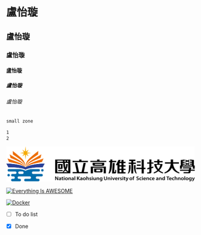 # 盧怡璇
## 盧怡璇
### 盧怡璇
#### 盧怡璇
##### 盧怡璇
###### 盧怡璇
`small zone`
```big zone
1
2
```

![NKUST](nkust.png "高雄科技大學")

[![Everything Is AWESOME](https://img.youtube.com/vi/StTqXEQ2l-Y/0.jpg)](https://www.youtube.com/watch?v=StTqXEQ2l-Y "Everything Is AWESOME")

[![Docker](https://img.youtube.com/vi/sSm2dRarhPo/0.jpg)](https://www.youtube.com/watch?v=sSm2dRarhPo "Docker")

- [ ] To do list
- [x] Done

